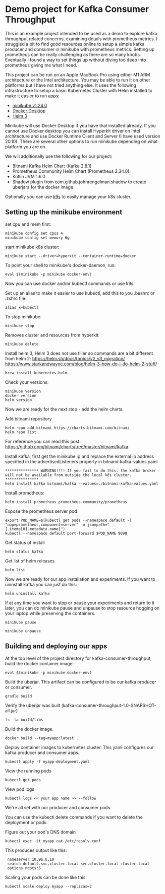 # Demo project for Kafka Consumer Throughput
This is an example project intended to be used as a demo to explore kafka throughput related concerns, examining details with prometheus metrics. I struggled a bit to find good resources online to setup a simple kafka producer and consumer in minikube with prometheus metrics. Setting up prometheus can be really challenging as there are so many knobs. Eventually I found a way to set things up without diving too deep into prometheus giving me what I need. 

This project can be run on an Apple MacBook Pro using either M1 ARM architecture or the Intel architecture. You may be able to run it on other platforms but I have not tried anything else. It uses the following infrastructure to setup a basic Kubernetes Cluster with Helm installed to make it easier to run apps: 
 - [minikube v1.24.0](https://minikube.sigs.k8s.io/docs/start/)
 - [Docker Desktop](https://docs.docker.com/desktop/install/mac-install/)
 - [Helm 3](https://helm.sh/docs/intro/install/)

Minikube will use Docker Desktop if you have that installed already. If you cannot use Docker desktop you can install Hyperkit driver on Intel architecture and use Docker Runtime Client and Server (I have used version 20.10). There are several other options to run minikube depending on what platform you are on.

We will additionally use the following for our project:
 - Bitnami Kafka Helm Chart (Kafka 2.8.1) 
 - Prometheus Community Helm Chart (Prometheus 2.34.0)
 - Kotlin JVM 1.6.0
 - Shadow plugin from com.github.johnrengelman.shadow to create uberjars for the docker image

Optionally you can use [k9s](https://k9scli.io/topics/install/) to easily manage your k8s cluster.

## Setting up the minikube environment

set cpu and mem first:
```
minikube config set cpus 4
minikube config set memory 6g
```

start minikube k8s cluster:
```
minikube start --driver=hyperkit --container-runtime=docker
```

To point your shell to minikube's docker-daemon, run:
```
eval $(minikube -p minikube docker-env)
```
Now you can use docker and/or kubectl commands or use k9s.

Set up an alias to make it easier to use kubectl, add this to you .bashrc or .zshrc file:
```
alias k=kubectl
```

To stop minikube:
```
minikube stop
```

Removes cluster and resources from hyperkit:
```
minikube delete
```

Install helm 3, Helm 3 does not use tiller so commands are a bit different from helm 2:
https://helm.sh/docs/topics/v2_v3_migration/
https://www.starkandwayne.com/blog/helm-3-how-do-i-do-helm-2-stuff/
```
brew install kubernetes-helm
```

Check your versions:
```
minikube version
docker version
helm version
```

Now we are ready for the next step - add the helm charts.

Add bitnami repository
```
helm repo add bitnami https://charts.bitnami.com/bitnami
helm repo list
```
For reference you can read this post: https://github.com/bitnami/charts/tree/master/bitnami/kafka


Install kafka, first get the minikube ip and replace the external ip address specified in the advertisedListeners property in bitnami-kafka-values.yaml 
```
*************** WARNING!!!! If you fail to do this, the kafka broker will not be available from outside the local k8s cluster. ***************
helm install kafka bitnami/kafka --values=./bitnami-kafka-values.yaml
```

Install prometheus:
```
helm install prometheus prometheus-community/prometheus
```

Expose the prometheus server pod
```
export POD_NAME=$(kubectl get pods --namespace default -l "app=prometheus,component=server" -o jsonpath="{.items[0].metadata.name}")
kubectl --namespace default port-forward $POD_NAME 9090
```

Get status of install
```
helm status kafka
```

Get list of helm releases
```
helm list
```

Now we are ready for our app installation and experiments. If you want to uninstall kafka you can just do this:
```
helm uninstall kafka
```

If at any time you want to stop or pause your experiments and return to it later, you can do minikube pause and unpause to stop resource hogging on your laptop while preserving the containers.
```
minikube pause
```
```
minikube unpause
```


## Building and deploying our apps

At the top level of the project directory for kafka-consumer-throughput, build the docker container image:
```
eval $(minikube -p minikube docker-env)
```
Build the uberjar. This artifact can be configured to be our kafka producer or consumer.
```
gradle build
```

Verify the uberjar was built (kafka-consumer-throughput-1.0-SNAPSHOT-all.jar)
```
ls -la build/libs
```

Build the docker image.
```
docker build --tag=myapp:latest .
```

Deploy container images to kubernetes cluster. This yaml configures our kafka producer and consumer apps.
```
kubectl apply -f myapp-deployment.yaml
```

View the running pods
```
kubectl get pods
```

View pod logs 
```
kubectl logs << your app name >> --follow
```

We're all set with our producer and consumer pods.

You can use the kubectl delete commands if you want to delete the deployment or pods.


Figure out your pod's DNS domain
```
kubectl exec -it myapp cat /etc/resolv.conf
```
This produces output like this:
```
 nameserver 10.96.0.10
 search default.svc.cluster.local svc.cluster.local cluster.local
 options ndots:5
```

Scaling your pods can be done like this:
```
kubectl scale deploy myapp --replicas=2
```

